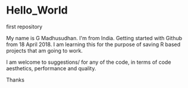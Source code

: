 # Hello_World
first repository

My name is G Madhusudhan.
I'm from India.
Getting started with Github from 18 April 2018.
I am learning this for the purpose of saving R based projects that am going to work.

I am welcome to suggestions/ for any of the code, in terms of code aesthetics, performance and quality.

Thanks
